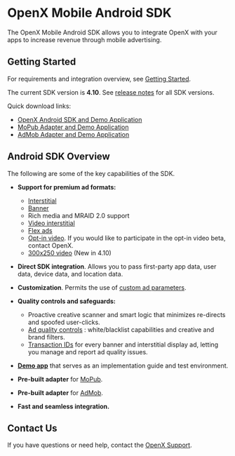 OpenX Mobile Android SDK
========================

The OpenX Mobile Android SDK allows you to integrate OpenX with your apps to increase revenue through mobile advertising.

## Getting Started

For requirements and integration overview, see [Getting Started](android-sdk-info/android-sdk-getting-started.md).

The current SDK version is **4.10**.
See [release notes](android-sdk-info/rn-android-sdk-main.md) for all SDK versions.

Quick download links:

- [OpenX Android SDK and Demo Application](https://ssl-i.cdn.openx.com/sdks/OpenX_Mobile_SDK_Android_4.10.0.zip)
- [MoPub Adapter and Demo Application](https://ssl-i.cdn.openx.com/sdks/OpenX_Mobile_SDK_Android_MoPub_Adapter_Demo_4.10.0.zip)
- [AdMob Adapter and Demo Application](https://ssl-i.cdn.openx.com/sdks/OpenX_Mobile_SDK_Android_AdMob_Adapter_Demo_4.10.0.zip)

## Android SDK Overview

The following are some of the key capabilities of the SDK.

-   **Support for premium ad formats:**
    -   [Interstitial](android-sdk-info/android-sdk-interstitial-integration.md)
    -   [Banner](android-sdk-info/android-sdk-banner-integration.md)
    -   Rich media and MRAID 2.0 support
    -   [Video interstitial](android-sdk-info/android-sdk-video-interstitial-integration.md)
    -   [Flex ads](android-sdk-info/android-sdk-flex-ads.md)
    -   [Opt-in video](android-sdk-info/android-sdk-video-optin-integration.md). If you would like to participate in the opt-in video beta, contact OpenX.
    -   [300x250 video](android-sdk-info/android-sdk-video-ad-view-integration.md) (New in 4.10)

-   **Direct SDK integration**. Allows you to pass first-party app data, user data, device data, and location data.
-   **Customization**. Permits the use of [custom ad parameters](android-sdk-info/android-sdk-request-params.md).
-   **Quality controls and safeguards:**
    -   Proactive creative scanner and smart logic that minimizes re-directs and spoofed user-clicks.
    -   [Ad quality controls](https://docs.openx.com/Content/publishers/ad_quality.html) : white/blacklist capabilities and creative and brand filters.
    -   [Transaction IDs](android-sdk-info/android-sdk-controller-callbacks.md) for every banner and interstitial display ad, letting you manage and report ad quality issues.
-   **[Demo app](android-sdk-info/android-sdk-demo-app-launch.md)** that serves as an implementation guide and test environment.
-   **Pre-built adapter** for [MoPub](android-sdk-info/android-sdk-mopub-adapter.md).
-   **Pre-built adapter** for [AdMob](android-sdk-info/android-sdk-admob-adapter.md).
-   **Fast and seamless integration.**

## Contact Us

If you have questions or need help, contact the [OpenX Support](https://docs.openx.com/Content/support.html).
